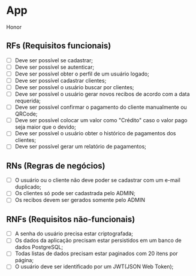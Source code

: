 # App

Honor

## RFs (Requisitos funcionais)

- [ ] Deve ser possível se cadastrar;
- [ ] Deve ser possível se autenticar;
- [ ] Deve ser possível obter o perfil de um usuário logado;
- [ ] Deve ser possível cadastrar clientes;
- [ ] Deve ser possível o usuário buscar por clientes;
- [ ] Deve ser possível o usuário gerar novos recibos de acordo com a data requerida;
- [ ] Deve ser possível confirmar o pagamento do cliente manualmente ou QRCode;
- [ ] Deve ser possível colocar um valor como "Crédito" caso o valor pago seja maior que o devido;
- [ ] Deve ser possível o usuário obter o histórico de pagamentos dos clientes;
- [ ] Deve ser possível gerar um relatório de pagamentos;

## RNs (Regras de negócios)

- [ ] O usuário ou o cliente não deve poder se cadastrar com um e-mail duplicado;
- [ ] Os clientes só pode ser cadastrada pelo ADMIN;
- [ ] Os recibos devem ser gerados somente pelo ADMIN

## RNFs (Requisitos não-funcionais)

- [ ] A senha do usuário precisa estar criptografada;
- [ ] Os dados da aplicação precisam estar persistidos em um banco de dados PostgreSQL;
- [ ] Todas listas de dados precisam estar paginados com 20 itens por página;
- [ ] O usuário deve ser identificado por um JWT(JSON Web Token);
